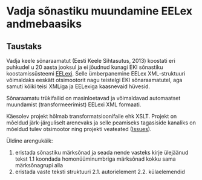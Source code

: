 # Vadja sõnastiku muundamine EELex andmebaasiks

## Taustaks
Vadja keele sõnaraamatut (Eesti Keele Sihtasutus, 2013) koostati eri puhkudel u 20 aasta jooksul ja ei jõudnud kunagi EKI sõnastiku koostamissüsteemi [EELexi](http://eelex.eki.ee/). Selle ümberpanemine EELex XML-struktuuri võimaldaks eeskätt otsimootorit nagu teistelgi EKI sõnaraamatutel, aga samuti kõiki teisi XMLiga ja EELexiga kaasnevaid hüvesid.

Sõnaraamatu trükifailid on masinloetavad ja võimaldavad automaatset muundamist (transformeerimist) EELexi XML formaati.

Käesolev projekt hõlmab transformatsioonifaile ehk XSLT. Projekt on mõeldud järk-järguliselt arenevaks ja selle peamiseks tagasiside kanaliks on mõeldud tulev otsimootor ning projekti veateated ([Issues](https://github.com/keeleinstituut/vadja-eelex/issues)).

Üldine arengukäik:
1. eristada sõnastiku märksõnad ja seada nende vasteks kirje ülejäänud tekst
1.1 koondada homonüüminumbriga märksõnad kokku sama märksõnagrupi alla
2. eristada vaste teksti struktuuri
2.1. autorielement
2.2. külaelemendid

